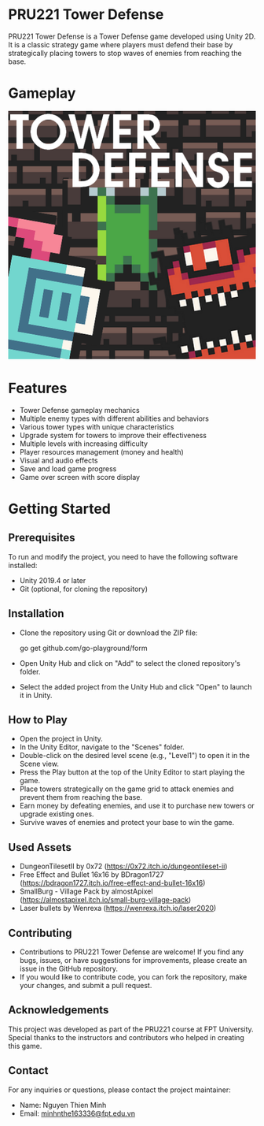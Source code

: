 # PRU221 Tower Defense
PRU221 Tower Defense is a Tower Defense game developed using Unity 2D. It is a classic strategy game where players must defend their base by strategically placing towers to stop waves of enemies from reaching the base.

# Gameplay
![alt text](https://github.com/MinnMinx/PRU221_TowerDefense/blob/main/Assets/Texture2D/icon.png)

# Features
- Tower Defense gameplay mechanics
- Multiple enemy types with different abilities and behaviors
- Various tower types with unique characteristics
- Upgrade system for towers to improve their effectiveness
- Multiple levels with increasing difficulty
- Player resources management (money and health)
- Visual and audio effects
- Save and load game progress
- Game over screen with score display

# Getting Started
## Prerequisites
To run and modify the project, you need to have the following software installed:
- Unity 2019.4 or later
- Git (optional, for cloning the repository)

## Installation
- Clone the repository using Git or download the ZIP file: 

	go get github.com/go-playground/form

- Open Unity Hub and click on "Add" to select the cloned repository's folder.
- Select the added project from the Unity Hub and click "Open" to launch it in Unity.

## How to Play
- Open the project in Unity.
- In the Unity Editor, navigate to the "Scenes" folder.
- Double-click on the desired level scene (e.g., "Level1") to open it in the Scene view.
- Press the Play button at the top of the Unity Editor to start playing the game.
- Place towers strategically on the game grid to attack enemies and prevent them from reaching the base.
- Earn money by defeating enemies, and use it to purchase new towers or upgrade existing ones.
- Survive waves of enemies and protect your base to win the game.

## Used Assets
- DungeonTilesetII by 0x72 (https://0x72.itch.io/dungeontileset-ii)
- Free Effect and Bullet 16x16 by BDragon1727 (https://bdragon1727.itch.io/free-effect-and-bullet-16x16)
- SmallBurg - Village Pack by almostApixel (https://almostapixel.itch.io/small-burg-village-pack)
- Laser bullets by Wenrexa (https://wenrexa.itch.io/laser2020)

## Contributing
- Contributions to PRU221 Tower Defense are welcome! If you find any bugs, issues, or have suggestions for improvements, please create an issue in the GitHub repository.
- If you would like to contribute code, you can fork the repository, make your changes, and submit a pull request.

## Acknowledgements
This project was developed as part of the PRU221 course at FPT University. Special thanks to the instructors and contributors who helped in creating this game.

## Contact
For any inquiries or questions, please contact the project maintainer:
- Name: Nguyen Thien Minh
- Email: minhnthe163336@fpt.edu.vn
